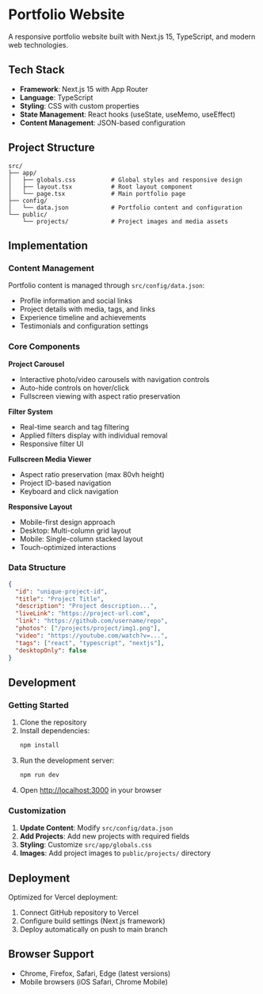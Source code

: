 # Portfolio Website

A responsive portfolio website built with Next.js 15, TypeScript, and modern web technologies.

## Tech Stack

- **Framework**: Next.js 15 with App Router
- **Language**: TypeScript
- **Styling**: CSS with custom properties
- **State Management**: React hooks (useState, useMemo, useEffect)
- **Content Management**: JSON-based configuration

## Project Structure

```
src/
├── app/
│   ├── globals.css          # Global styles and responsive design
│   ├── layout.tsx           # Root layout component
│   └── page.tsx             # Main portfolio page
├── config/
│   └── data.json            # Portfolio content and configuration
└── public/
    └── projects/            # Project images and media assets
```

## Implementation

### Content Management
Portfolio content is managed through `src/config/data.json`:
- Profile information and social links
- Project details with media, tags, and links
- Experience timeline and achievements
- Testimonials and configuration settings

### Core Components

**Project Carousel**
- Interactive photo/video carousels with navigation controls
- Auto-hide controls on hover/click
- Fullscreen viewing with aspect ratio preservation

**Filter System**
- Real-time search and tag filtering
- Applied filters display with individual removal
- Responsive filter UI

**Fullscreen Media Viewer**
- Aspect ratio preservation (max 80vh height)
- Project ID-based navigation
- Keyboard and click navigation

**Responsive Layout**
- Mobile-first design approach
- Desktop: Multi-column grid layout
- Mobile: Single-column stacked layout
- Touch-optimized interactions

### Data Structure

```json
{
  "id": "unique-project-id",
  "title": "Project Title",
  "description": "Project description...",
  "liveLink": "https://project-url.com",
  "link": "https://github.com/username/repo",
  "photos": ["/projects/project/img1.png"],
  "video": "https://youtube.com/watch?v=...",
  "tags": ["react", "typescript", "nextjs"],
  "desktopOnly": false
}
```

## Development

### Getting Started

1. Clone the repository
2. Install dependencies:
   ```bash
   npm install
   ```
3. Run the development server:
   ```bash
   npm run dev
   ```
4. Open [http://localhost:3000](http://localhost:3000) in your browser

### Customization

1. **Update Content**: Modify `src/config/data.json`
2. **Add Projects**: Add new projects with required fields
3. **Styling**: Customize `src/app/globals.css`
4. **Images**: Add project images to `public/projects/` directory

## Deployment

Optimized for Vercel deployment:
1. Connect GitHub repository to Vercel
2. Configure build settings (Next.js framework)
3. Deploy automatically on push to main branch

## Browser Support

- Chrome, Firefox, Safari, Edge (latest versions)
- Mobile browsers (iOS Safari, Chrome Mobile)
